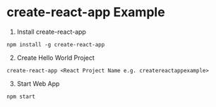 # create-react-app Example

1. Install create-react-app
```
npm install -g create-react-app
```

2. Create Hello World Project
```
create-react-app <React Project Name e.g. createreactappexample>
```

3. Start Web App
```
npm start
```